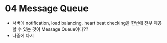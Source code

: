 # 04 Message Queue

* 서버에 notification, load balancing, heart beat checking을 한번에 전부 제공할 수 있는 것이 Message Queue이다??
* 나중에 다시

